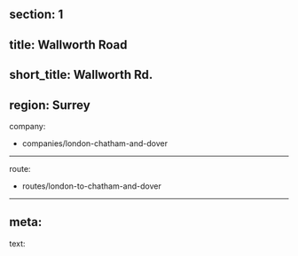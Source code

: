 section: 1
----
title: Wallworth Road
----
short_title: Wallworth Rd.
----
region: Surrey
----
company:
- companies/london-chatham-and-dover
----
route:
- routes/london-to-chatham-and-dover
----
meta: 
----
text: 